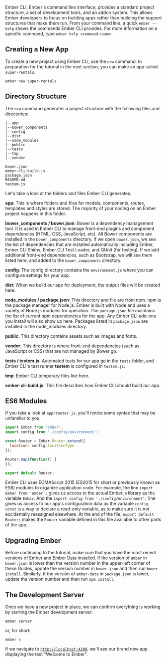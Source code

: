 Ember CLI, Ember's command line interface, provides a standard project
structure, a set of development tools, and an addon system.
This allows Ember developers to focus on building apps rather
than building the support structures that make them run.
From your command line, a quick `ember --help` shows
the commands Ember CLI provides. For more information on a specific command,
type `ember help <command-name>`.

## Creating a New App

To create a new project using Ember CLI, use the `new` command. In preparation
for the tutorial in the next section, you can make an app called `super-rentals`.

```shell
ember new super-rentals
```

## Directory Structure

The `new` command generates a project structure with the following files and
directories:

```text
|--app
|--bower_components
|--config
|--dist
|--node_modules
|--public
|--tests
|--tmp
|--vendor

bower.json
ember-cli-build.js
package.json
README.md
testem.js
```

Let's take a look at the folders and files Ember CLI generates.

**app**: This is where folders and files for models, components, routes,
templates and styles are stored. The majority of your coding on an Ember
project happens in this folder.

**bower_components / bower.json**: Bower is a dependency management tool.
It is used in Ember CLI to manage front-end plugins and component dependencies
(HTML, CSS, JavaScript, etc).  All Bower components are installed in the
`bower_components` directory.  If we open `bower.json`, we see the list of
dependencies that are installed automatically including Ember, Ember
CLI Shims, Ember CLI Test Loader, and QUnit (for testing). If we add additional
front-end dependencies, such as Bootstrap, we will see them listed here, and
added to the `bower_components` directory.

**config**: The config directory contains the `environment.js` where you can
configure settings for your app.

**dist**: When we build our app for deployment, the output files will be created
here.

**node_modules / package.json**: This directory and file are from npm.
npm is the package manager for Node.js. Ember is built with Node and uses a
variety of Node.js modules for operation. The `package.json` file maintains the
list of current npm dependencies for the app.  Any Ember CLI
add-ons you install will also show up here. Packages listed in `package.json`
are installed in the node_modules directory.

**public**: This directory contains assets such as images and fonts.

**vendor**: This directory is where front-end dependencies (such as JavaScript
or CSS) that are not managed by Bower go.

**tests / testem.js**: Automated tests for our app go in the `tests` folder,
and Ember CLI's test runner **testem** is configured in `testem.js`.

**tmp**: Ember CLI temporary files live here.

**ember-cli-build.js**: This file describes how Ember CLI should build our app.

## ES6 Modules

If you take a look at `app/router.js`, you'll notice some syntax that may be
unfamiliar to you.

```app/router.js
import Ember from 'ember';
import config from './config/environment';

const Router = Ember.Router.extend({
  location: config.locationType
});

Router.map(function() {
});

export default Router;
```

Ember CLI uses ECMAScript 2015 (ES2015 for short or previously known as ES6) modules to organize application
code.
For example, the line `import Ember from 'ember';` gives us access to the actual
Ember.js library as the variable `Ember`. And the `import config from
'./config/environment';` line gives us access to our app's configuration data
as the variable `config`. `const` is a way to declare a read-only variable, 
as to make sure it is not accidentally reassigned elsewhere. At the end of the file,
`export default Router;` makes the `Router` variable defined in this file available 
to other parts of the app.

## Upgrading Ember

Before continuing to the tutorial, make sure that you have the most recent
versions of Ember and Ember Data installed. If the version of `ember` in
`bower.json` is lower than the version number in the upper-left corner of these
Guides, update the version number in `bower.json` and then run `bower install`.
Similarly, if the version of `ember-data` in `package.json` is lower, update the
version number and then run `npm install`.

## The Development Server

Once we have a new project in place, we can confirm everything is working by
starting the Ember development server:

```shell
ember server
```

or, for short:

```shell
ember s
```

If we navigate to [`http://localhost:4200`](http://localhost:4200), we'll see our brand new app displaying
the text "Welcome to Ember".
